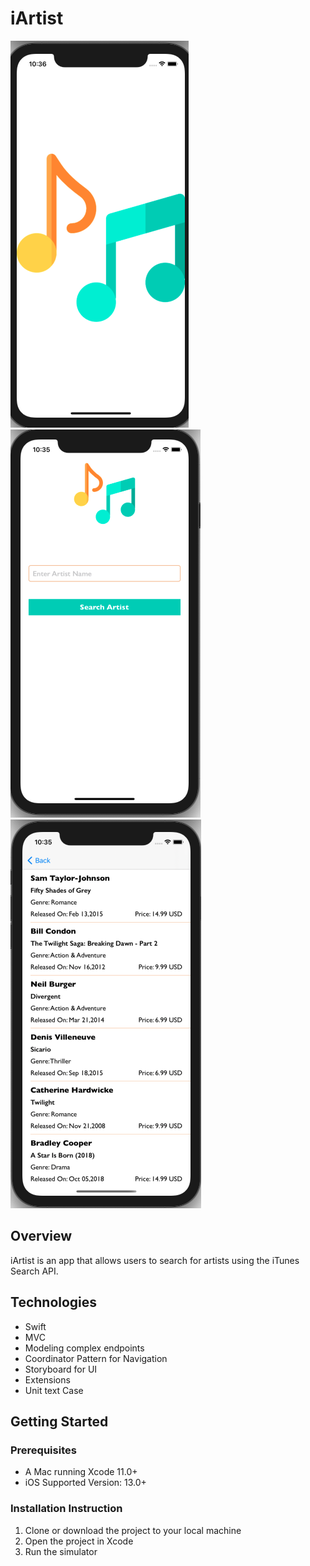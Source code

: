 # iArtist

![ScreenShot](https://github.com/komalhs/iArtist/blob/main/iArtist/App%20Screenshot/LaunchScreen.png)
![ScreenShot](https://github.com/komalhs/iArtist/blob/main/iArtist/App%20Screenshot/SearchScreen.png)
![ScreenShot](https://github.com/komalhs/iArtist/blob/main/iArtist/App%20Screenshot/TrackList.png)


## Overview

iArtist is an app that allows users to search for artists using the iTunes Search API.

## Technologies


- Swift
- MVC
- Modeling complex endpoints
- Coordinator Pattern for Navigation
- Storyboard for UI
- Extensions
- Unit text Case

## Getting Started

### Prerequisites

- A Mac running Xcode 11.0+
- iOS Supported Version: 13.0+

### Installation Instruction

1. Clone or download the project to your local machine
2. Open the project in Xcode
3. Run the simulator
